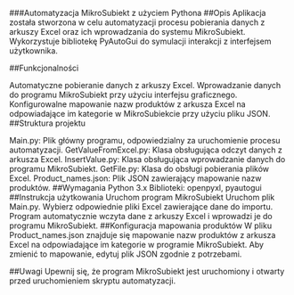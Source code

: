 ###Automatyzacja MikroSubiekt z użyciem Pythona
##Opis
Aplikacja została stworzona w celu automatyzacji procesu pobierania danych z arkuszy Excel oraz ich wprowadzania do systemu MikroSubiekt. Wykorzystuje bibliotekę PyAutoGui do symulacji interakcji z interfejsem użytkownika.

##Funkcjonalności

Automatyczne pobieranie danych z arkuszy Excel.
Wprowadzanie danych do programu MikroSubiekt przy użyciu interfejsu graficznego.
Konfigurowalne mapowanie nazw produktów z arkusza Excel na odpowiadające im kategorie w MikroSubiekcie przy użyciu pliku JSON.
##Struktura projektu

Main.py: Plik główny programu, odpowiedzialny za uruchomienie procesu automatyzacji.
GetValueFromExcel.py: Klasa obsługująca odczyt danych z arkusza Excel.
InsertValue.py: Klasa obsługująca wprowadzanie danych do programu MikroSubiekt.
GetFile.py: Klasa do obsługi pobierania plików Excel.
Product_names.json: Plik JSON zawierający mapowanie nazw produktów.
##Wymagania
Python 3.x
Biblioteki: openpyxl, pyautogui
##Instrukcja użytkowania
Uruchom program MikroSubiekt
Uruchom plik Main.py.
Wybierz odpowiednie pliki Excel zawierające dane do importu.
Program automatycznie wczyta dane z arkuszy Excel i wprowadzi je do programu MikroSubiekt.
##Konfiguracja mapowania produktów
W pliku Product_names.json znajduje się mapowanie nazw produktów z arkusza Excel na odpowiadające im kategorie w programie MikroSubiekt. Aby zmienić to mapowanie, edytuj plik JSON zgodnie z potrzebami.

##Uwagi
Upewnij się, że program MikroSubiekt jest uruchomiony i otwarty przed uruchomieniem skryptu automatyzacji.
